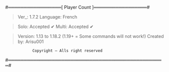#═════════════════[ Player Count ]═════════════════#

> Ver_: 1.7.2
> Language: French

> Solo: Accepted ✔
> Multi: Accepted ✔

> Version: 1.13 to 1.18.2 (1.19+ = Some commands will not work!)
> Created by: Arisu001


                Copyright — Alls right reserved
#══════════════════════════════════════════════════#
